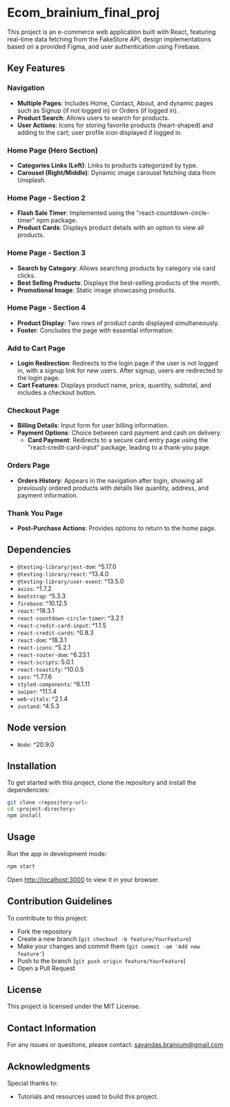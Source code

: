 
# Ecom_brainium_final_proj

This project is an e-commerce web application built with React, featuring real-time data fetching from the FakeStore API, design implementations based on a provided Figma, and user authentication using Firebase.

## Key Features

### Navigation
- **Multiple Pages**: Includes Home, Contact, About, and dynamic pages such as Signup (if not logged in) or Orders (if logged in).
- **Product Search**: Allows users to search for products.
- **User Actions**: Icons for storing favorite products (heart-shaped) and adding to the cart; user profile icon displayed if logged in.

### Home Page (Hero Section)
- **Categories Links (Left)**: Links to products categorized by type.
- **Carousel (Right/Middle)**: Dynamic image carousel fetching data from Unsplash.

### Home Page - Section 2
- **Flash Sale Timer**: Implemented using the "react-countdown-circle-timer" npm package.
- **Product Cards**: Displays product details with an option to view all products.

### Home Page - Section 3
- **Search by Category**: Allows searching products by category via card clicks.
- **Best Selling Products**: Displays the best-selling products of the month.
- **Promotional Image**: Static image showcasing products.

### Home Page - Section 4
- **Product Display**: Two rows of product cards displayed simultaneously.
- **Footer**: Concludes the page with essential information.

### Add to Cart Page
- **Login Redirection**: Redirects to the login page if the user is not logged in, with a signup link for new users. After signup, users are redirected to the login page.
- **Cart Features**: Displays product name, price, quantity, subtotal, and includes a checkout button.

### Checkout Page
- **Billing Details**: Input form for user billing information.
- **Payment Options**: Choice between card payment and cash on delivery.
  - **Card Payment**: Redirects to a secure card entry page using the "react-credit-card-input" package, leading to a thank-you page.

### Orders Page
- **Orders History**: Appears in the navigation after login, showing all previously ordered products with details like quantity, address, and payment information.

### Thank You Page
- **Post-Purchase Actions**: Provides options to return to the home page.

## Dependencies

- `@testing-library/jest-dom`: ^5.17.0
- `@testing-library/react`: ^13.4.0
- `@testing-library/user-event`: ^13.5.0
- `axios`: ^1.7.2
- `bootstrap`: ^5.3.3
- `firebase`: ^10.12.5
- `react`: ^18.3.1
- `react-countdown-circle-timer`: ^3.2.1
- `react-credit-card-input`: ^1.1.5
- `react-credit-cards`: ^0.8.3
- `react-dom`: ^18.3.1
- `react-icons`: ^5.2.1
- `react-router-dom`: ^6.23.1
- `react-scripts`: 5.0.1
- `react-toastify`: ^10.0.5
- `sass`: ^1.77.6
- `styled-components`: ^6.1.11
- `swiper`: ^11.1.4
- `web-vitals`: ^2.1.4
- `zustand`: ^4.5.3

## Node version
- `Node`: ^20.9.0    

## Installation

To get started with this project, clone the repository and install the dependencies:

```bash
git clone <repository-url>
cd <project-directory>
npm install
```

## Usage

Run the app in development mode:

```bash
npm start
```

Open [http://localhost:3000](http://localhost:3000) to view it in your browser.

## Contribution Guidelines

To contribute to this project:
- Fork the repository
- Create a new branch (`git checkout -b feature/YourFeature`)
- Make your changes and commit them (`git commit -am 'Add new feature'`)
- Push to the branch (`git push origin feature/YourFeature`)
- Open a Pull Request

## License

This project is licensed under the MIT License.

## Contact Information

For any issues or questions, please contact: [sayandas.brainium@gmail.com](mailto:sayandas.brainium@gmail.com)

## Acknowledgments

Special thanks to:
- Tutorials and resources used to build this project.
